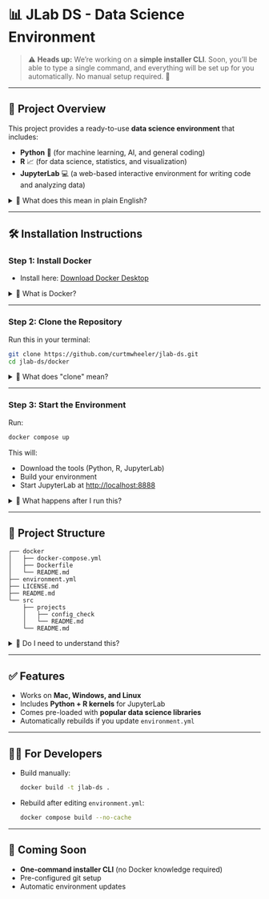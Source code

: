 # 📊 JLab DS - Data Science Environment

> ⚠️ **Heads up:** We’re working on a **simple installer CLI**. Soon, you’ll be able to type a single command, and everything will be set up for you automatically. No manual setup required. 🎉

---

## 🚀 Project Overview

This project provides a ready-to-use **data science environment** that includes:

* **Python** 🐍 (for machine learning, AI, and general coding)
* **R** 📈 (for data science, statistics, and visualization)
* **JupyterLab** 💻 (a web-based interactive environment for writing code and analyzing data)

<details>
  <summary>🤔 What does this mean in plain English?</summary>  
  This project gives you a pre-built “science lab” on your computer so you don’t have to install all the tools one by one.  
</details>

---

## 🛠️ Installation Instructions

### Step 1: Install Docker

* Install here: [Download Docker Desktop](https://www.docker.com/products/docker-desktop)

<details>
  <summary>🤔 What is Docker?</summary>  
  Docker is like a **magic box** that contains everything you need. It makes sure things work the same on every computer.  
  Think of Docker as a lunchbox. Instead of buying all the ingredients, the lunchbox already has your meal inside—ready to eat.  
</details>

---

### Step 2: Clone the Repository

Run this in your terminal:

```bash
git clone https://github.com/curtmwheeler/jlab-ds.git
cd jlab-ds/docker
```

<details>
  <summary>🤔 What does "clone" mean?</summary>  
  “Cloning” just means copying the project from the internet (GitHub) onto your computer.  
</details>

---

### Step 3: Start the Environment

Run:

```bash
docker compose up
```

This will:

* Download the tools (Python, R, JupyterLab)
* Build your environment
* Start JupyterLab at [http://localhost:8888](http://localhost:8888)

<details>
  <summary>🤔 What happens after I run this?</summary>  
  After running this, open your browser and go to the link. You’ll see **JupyterLab**, which is like Microsoft Word for code and data science.  
</details>

---

## 📂 Project Structure

```
┌── docker
│   ├── docker-compose.yml
│   ├── Dockerfile
│   └── README.md
├── environment.yml
├── LICENSE.md
├── README.md
└── src
    ├── projects
    │   ├── config_check
    │   └── README.md
    └── README.md
```

<details>
  <summary>🤔 Do I need to understand this?</summary>  
  Don’t worry if this looks technical. These are just “setup instructions” for the computer.  
</details>

---

## ✅ Features

* Works on **Mac, Windows, and Linux**
* Includes **Python + R kernels** for JupyterLab
* Comes pre-loaded with **popular data science libraries**
* Automatically rebuilds if you update `environment.yml`

---

## 🧑‍💻 For Developers

* Build manually:

  ```bash
  docker build -t jlab-ds .
  ```

* Rebuild after editing `environment.yml`:

  ```bash
  docker compose build --no-cache
  ```

---

## 🔮 Coming Soon

* **One-command installer CLI** (no Docker knowledge required)
* Pre-configured git setup
* Automatic environment updates
